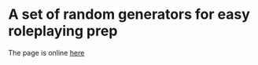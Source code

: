 # A set of random generators for easy roleplaying prep
The page is online [here](https://abregado.github.io/easyroleplay/)
